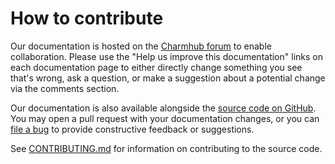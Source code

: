 # How to contribute

Our documentation is hosted on the [Charmhub forum](https://discourse.charmhub.io/t/content-cache-backends-config-documentation-overview/15991) to enable collaboration.
Please use the "Help us improve this documentation" links on each documentation page to either
directly change something you see that's wrong, ask a question, or make a suggestion about a potential
change via the comments section.

Our documentation is also available alongside the [source code on GitHub](https://github.com/canonical/content-cache-operator/tree/main/content-cache/docs).
You may open a pull request with your documentation changes, or you can
[file a bug](https://github.com/canonical/content-cache-operator/issues) to provide constructive feedback or suggestions.

See [CONTRIBUTING.md](https://github.com/canonical/content-cache-operator/blob/main/CONTRIBUTING.md)
for information on contributing to the source code.